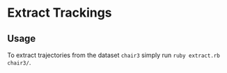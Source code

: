 # Extract Trackings

## Usage

To extract trajectories from the dataset `chair3` simply run `ruby extract.rb chair3/`.

